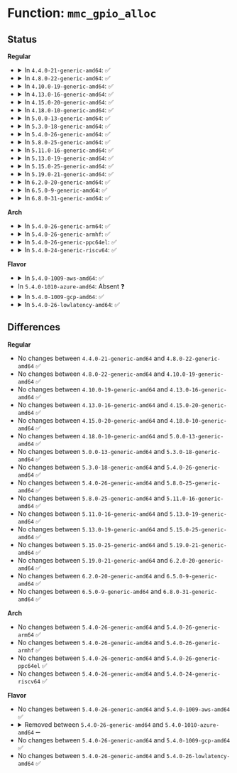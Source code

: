# Function: <code>mmc_gpio_alloc</code>

## Status
<b>Regular</b>
<ul>
<li>
<details>
<summary>In <code>4.4.0-21-generic-amd64</code>: ✅</summary>

```c
int mmc_gpio_alloc(struct mmc_host * host)
```

```json
{
  "name": "mmc_gpio_alloc",
  "collision_type": "Unique Global",
  "inline_type": "No",
  "funcs": [
    {
      "addr": 18446744071585976464,
      "name": "mmc_gpio_alloc",
      "external": true,
      "loc": "drivers/mmc/core/slot-gpio.c:44",
      "file": "drivers/mmc/core/slot-gpio.c",
      "inline": "seen, unknown",
      "caller_inline": [],
      "caller_func": [
        "drivers/mmc/core/host.c:mmc_alloc_host"
      ]
    }
  ],
  "symbols": [
    {
      "addr": 18446744071585976464,
      "name": "mmc_gpio_alloc",
      "section": ".text",
      "bind": "STB_GLOBAL",
      "size": 195
    }
  ]
}
```
</details>
</li>
<li>
<details>
<summary>In <code>4.8.0-22-generic-amd64</code>: ✅</summary>

```c
int mmc_gpio_alloc(struct mmc_host * host)
```

```json
{
  "name": "mmc_gpio_alloc",
  "collision_type": "Unique Global",
  "inline_type": "No",
  "funcs": [
    {
      "addr": 18446744071586381792,
      "name": "mmc_gpio_alloc",
      "external": true,
      "loc": "drivers/mmc/core/slot-gpio.c:44",
      "file": "drivers/mmc/core/slot-gpio.c",
      "inline": "seen, unknown",
      "caller_inline": [],
      "caller_func": [
        "drivers/mmc/core/host.c:mmc_alloc_host"
      ]
    }
  ],
  "symbols": [
    {
      "addr": 18446744071586381792,
      "name": "mmc_gpio_alloc",
      "section": ".text",
      "bind": "STB_GLOBAL",
      "size": 195
    }
  ]
}
```
</details>
</li>
<li>
<details>
<summary>In <code>4.10.0-19-generic-amd64</code>: ✅</summary>

```c
int mmc_gpio_alloc(struct mmc_host * host)
```

```json
{
  "name": "mmc_gpio_alloc",
  "collision_type": "Unique Global",
  "inline_type": "No",
  "funcs": [
    {
      "addr": 18446744071586590688,
      "name": "mmc_gpio_alloc",
      "external": true,
      "loc": "drivers/mmc/core/slot-gpio.c:44",
      "file": "drivers/mmc/core/slot-gpio.c",
      "inline": "seen, unknown",
      "caller_inline": [],
      "caller_func": [
        "drivers/mmc/core/host.c:mmc_alloc_host"
      ]
    }
  ],
  "symbols": [
    {
      "addr": 18446744071586590688,
      "name": "mmc_gpio_alloc",
      "section": ".text",
      "bind": "STB_GLOBAL",
      "size": 195
    }
  ]
}
```
</details>
</li>
<li>
<details>
<summary>In <code>4.13.0-16-generic-amd64</code>: ✅</summary>

```c
int mmc_gpio_alloc(struct mmc_host * host)
```

```json
{
  "name": "mmc_gpio_alloc",
  "collision_type": "Unique Global",
  "inline_type": "No",
  "funcs": [
    {
      "addr": 18446744071586715136,
      "name": "mmc_gpio_alloc",
      "external": true,
      "loc": "drivers/mmc/core/slot-gpio.c:44",
      "file": "drivers/mmc/core/slot-gpio.c",
      "inline": "seen, unknown",
      "caller_inline": [],
      "caller_func": [
        "drivers/mmc/core/host.c:mmc_alloc_host"
      ]
    }
  ],
  "symbols": [
    {
      "addr": 18446744071586715136,
      "name": "mmc_gpio_alloc",
      "section": ".text",
      "bind": "STB_GLOBAL",
      "size": 198
    }
  ]
}
```
</details>
</li>
<li>
<details>
<summary>In <code>4.15.0-20-generic-amd64</code>: ✅</summary>

```c
int mmc_gpio_alloc(struct mmc_host * host)
```

```json
{
  "name": "mmc_gpio_alloc",
  "collision_type": "Unique Global",
  "inline_type": "No",
  "funcs": [
    {
      "addr": 18446744071587199968,
      "name": "mmc_gpio_alloc",
      "external": true,
      "loc": "drivers/mmc/core/slot-gpio.c:44",
      "file": "drivers/mmc/core/slot-gpio.c",
      "inline": "seen, unknown",
      "caller_inline": [],
      "caller_func": [
        "drivers/mmc/core/host.c:mmc_alloc_host"
      ]
    }
  ],
  "symbols": [
    {
      "addr": 18446744071587199968,
      "name": "mmc_gpio_alloc",
      "section": ".text",
      "bind": "STB_GLOBAL",
      "size": 198
    }
  ]
}
```
</details>
</li>
<li>
<details>
<summary>In <code>4.18.0-10-generic-amd64</code>: ✅</summary>

```c
int mmc_gpio_alloc(struct mmc_host * host)
```

```json
{
  "name": "mmc_gpio_alloc",
  "collision_type": "Unique Global",
  "inline_type": "No",
  "funcs": [
    {
      "addr": 18446744071587500448,
      "name": "mmc_gpio_alloc",
      "external": true,
      "loc": "drivers/mmc/core/slot-gpio.c:46",
      "file": "drivers/mmc/core/slot-gpio.c",
      "inline": "seen, unknown",
      "caller_inline": [],
      "caller_func": [
        "drivers/mmc/core/host.c:mmc_alloc_host",
        "drivers/mmc/core/host.c:mmc_alloc_host"
      ]
    }
  ],
  "symbols": [
    {
      "addr": 18446744071587500448,
      "name": "mmc_gpio_alloc",
      "section": ".text",
      "bind": "STB_GLOBAL",
      "size": 194
    }
  ]
}
```
</details>
</li>
<li>
<details>
<summary>In <code>5.0.0-13-generic-amd64</code>: ✅</summary>

```c
int mmc_gpio_alloc(struct mmc_host * host)
```

```json
{
  "name": "mmc_gpio_alloc",
  "collision_type": "Unique Global",
  "inline_type": "No",
  "funcs": [
    {
      "addr": 18446744071587680400,
      "name": "mmc_gpio_alloc",
      "external": true,
      "loc": "drivers/mmc/core/slot-gpio.c:45",
      "file": "drivers/mmc/core/slot-gpio.c",
      "inline": "seen, unknown",
      "caller_inline": [],
      "caller_func": [
        "drivers/mmc/core/host.c:mmc_alloc_host",
        "drivers/mmc/core/host.c:mmc_alloc_host"
      ]
    }
  ],
  "symbols": [
    {
      "addr": 18446744071587680400,
      "name": "mmc_gpio_alloc",
      "section": ".text",
      "bind": "STB_GLOBAL",
      "size": 175
    }
  ]
}
```
</details>
</li>
<li>
<details>
<summary>In <code>5.3.0-18-generic-amd64</code>: ✅</summary>

```c
int mmc_gpio_alloc(struct mmc_host * host)
```

```json
{
  "name": "mmc_gpio_alloc",
  "collision_type": "Unique Global",
  "inline_type": "No",
  "funcs": [
    {
      "addr": 18446744071587958560,
      "name": "mmc_gpio_alloc",
      "external": true,
      "loc": "drivers/mmc/core/slot-gpio.c:41",
      "file": "drivers/mmc/core/slot-gpio.c",
      "inline": "seen, unknown",
      "caller_inline": [],
      "caller_func": [
        "drivers/mmc/core/host.c:mmc_alloc_host",
        "drivers/mmc/core/host.c:mmc_alloc_host"
      ]
    }
  ],
  "symbols": [
    {
      "addr": 18446744071587958560,
      "name": "mmc_gpio_alloc",
      "section": ".text",
      "bind": "STB_GLOBAL",
      "size": 166
    }
  ]
}
```
</details>
</li>
<li>
<details>
<summary>In <code>5.4.0-26-generic-amd64</code>: ✅</summary>

```c
int mmc_gpio_alloc(struct mmc_host * host)
```

```json
{
  "name": "mmc_gpio_alloc",
  "collision_type": "Unique Global",
  "inline_type": "No",
  "funcs": [
    {
      "addr": 18446744071588164576,
      "name": "mmc_gpio_alloc",
      "external": true,
      "loc": "drivers/mmc/core/slot-gpio.c:41",
      "file": "drivers/mmc/core/slot-gpio.c",
      "inline": "seen, unknown",
      "caller_inline": [],
      "caller_func": [
        "drivers/mmc/core/host.c:mmc_alloc_host",
        "drivers/mmc/core/host.c:mmc_alloc_host"
      ]
    }
  ],
  "symbols": [
    {
      "addr": 18446744071588164576,
      "name": "mmc_gpio_alloc",
      "section": ".text",
      "bind": "STB_GLOBAL",
      "size": 166
    }
  ]
}
```
</details>
</li>
<li>
<details>
<summary>In <code>5.8.0-25-generic-amd64</code>: ✅</summary>

```c
int mmc_gpio_alloc(struct mmc_host * host)
```

```json
{
  "name": "mmc_gpio_alloc",
  "collision_type": "Unique Global",
  "inline_type": "No",
  "funcs": [
    {
      "addr": 18446744071589029056,
      "name": "mmc_gpio_alloc",
      "external": true,
      "loc": "drivers/mmc/core/slot-gpio.c:40",
      "file": "drivers/mmc/core/slot-gpio.c",
      "inline": "seen, unknown",
      "caller_inline": [],
      "caller_func": [
        "drivers/mmc/core/host.c:mmc_alloc_host",
        "drivers/mmc/core/host.c:mmc_alloc_host"
      ]
    }
  ],
  "symbols": [
    {
      "addr": 18446744071589029056,
      "name": "mmc_gpio_alloc",
      "section": ".text",
      "bind": "STB_GLOBAL",
      "size": 166
    }
  ]
}
```
</details>
</li>
<li>
<details>
<summary>In <code>5.11.0-16-generic-amd64</code>: ✅</summary>

```c
int mmc_gpio_alloc(struct mmc_host * host)
```

```json
{
  "name": "mmc_gpio_alloc",
  "collision_type": "Unique Global",
  "inline_type": "No",
  "funcs": [
    {
      "addr": 18446744071589038592,
      "name": "mmc_gpio_alloc",
      "external": true,
      "loc": "drivers/mmc/core/slot-gpio.c:40",
      "file": "drivers/mmc/core/slot-gpio.c",
      "inline": "seen, unknown",
      "caller_inline": [],
      "caller_func": [
        "drivers/mmc/core/host.c:mmc_alloc_host",
        "drivers/mmc/core/host.c:mmc_alloc_host"
      ]
    }
  ],
  "symbols": [
    {
      "addr": 18446744071589038592,
      "name": "mmc_gpio_alloc",
      "section": ".text",
      "bind": "STB_GLOBAL",
      "size": 166
    }
  ]
}
```
</details>
</li>
<li>
<details>
<summary>In <code>5.13.0-19-generic-amd64</code>: ✅</summary>

```c
int mmc_gpio_alloc(struct mmc_host * host)
```

```json
{
  "name": "mmc_gpio_alloc",
  "collision_type": "Unique Global",
  "inline_type": "No",
  "funcs": [
    {
      "addr": 18446744071588925744,
      "name": "mmc_gpio_alloc",
      "external": true,
      "loc": "drivers/mmc/core/slot-gpio.c:40",
      "file": "drivers/mmc/core/slot-gpio.c",
      "inline": "seen, unknown",
      "caller_inline": [],
      "caller_func": [
        "drivers/mmc/core/host.c:mmc_alloc_host",
        "drivers/mmc/core/host.c:mmc_alloc_host"
      ]
    }
  ],
  "symbols": [
    {
      "addr": 18446744071588925744,
      "name": "mmc_gpio_alloc",
      "section": ".text",
      "bind": "STB_GLOBAL",
      "size": 166
    }
  ]
}
```
</details>
</li>
<li>
<details>
<summary>In <code>5.15.0-25-generic-amd64</code>: ✅</summary>

```c
int mmc_gpio_alloc(struct mmc_host * host)
```

```json
{
  "name": "mmc_gpio_alloc",
  "collision_type": "Unique Global",
  "inline_type": "No",
  "funcs": [
    {
      "addr": 18446744071589632848,
      "name": "mmc_gpio_alloc",
      "external": true,
      "loc": "drivers/mmc/core/slot-gpio.c:40",
      "file": "drivers/mmc/core/slot-gpio.c",
      "inline": "seen, unknown",
      "caller_inline": [],
      "caller_func": [
        "drivers/mmc/core/host.c:mmc_alloc_host",
        "drivers/mmc/core/host.c:mmc_alloc_host"
      ]
    }
  ],
  "symbols": [
    {
      "addr": 18446744071589632848,
      "name": "mmc_gpio_alloc",
      "section": ".text",
      "bind": "STB_GLOBAL",
      "size": 166
    }
  ]
}
```
</details>
</li>
<li>
<details>
<summary>In <code>5.19.0-21-generic-amd64</code>: ✅</summary>

```c
int mmc_gpio_alloc(struct mmc_host * host)
```

```json
{
  "name": "mmc_gpio_alloc",
  "collision_type": "Unique Global",
  "inline_type": "No",
  "funcs": [
    {
      "addr": 18446744071591132992,
      "name": "mmc_gpio_alloc",
      "external": true,
      "loc": "drivers/mmc/core/slot-gpio.c:40",
      "file": "drivers/mmc/core/slot-gpio.c",
      "inline": "seen, unknown",
      "caller_inline": [],
      "caller_func": [
        "drivers/mmc/core/host.c:mmc_alloc_host",
        "drivers/mmc/core/host.c:mmc_alloc_host"
      ]
    }
  ],
  "symbols": [
    {
      "addr": 18446744071591132992,
      "name": "mmc_gpio_alloc",
      "section": ".text",
      "bind": "STB_GLOBAL",
      "size": 176
    }
  ]
}
```
</details>
</li>
<li>
<details>
<summary>In <code>6.2.0-20-generic-amd64</code>: ✅</summary>

```c
int mmc_gpio_alloc(struct mmc_host * host)
```

```json
{
  "name": "mmc_gpio_alloc",
  "collision_type": "Unique Global",
  "inline_type": "No",
  "funcs": [
    {
      "addr": 18446744071592856592,
      "name": "mmc_gpio_alloc",
      "external": true,
      "loc": "drivers/mmc/core/slot-gpio.c:40",
      "file": "drivers/mmc/core/slot-gpio.c",
      "inline": "seen, unknown",
      "caller_inline": [],
      "caller_func": [
        "drivers/mmc/core/host.c:mmc_alloc_host",
        "drivers/mmc/core/host.c:mmc_alloc_host"
      ]
    }
  ],
  "symbols": [
    {
      "addr": 18446744071592856592,
      "name": "mmc_gpio_alloc",
      "section": ".text",
      "bind": "STB_GLOBAL",
      "size": 176
    }
  ]
}
```
</details>
</li>
<li>
<details>
<summary>In <code>6.5.0-9-generic-amd64</code>: ✅</summary>

```c
int mmc_gpio_alloc(struct mmc_host * host)
```

```json
{
  "name": "mmc_gpio_alloc",
  "collision_type": "Unique Global",
  "inline_type": "No",
  "funcs": [
    {
      "addr": 18446744071593293536,
      "name": "mmc_gpio_alloc",
      "external": true,
      "loc": "drivers/mmc/core/slot-gpio.c:41",
      "file": "drivers/mmc/core/slot-gpio.c",
      "inline": "seen, unknown",
      "caller_inline": [],
      "caller_func": [
        "drivers/mmc/core/host.c:mmc_alloc_host",
        "drivers/mmc/core/host.c:mmc_alloc_host"
      ]
    }
  ],
  "symbols": [
    {
      "addr": 18446744071593293536,
      "name": "mmc_gpio_alloc",
      "section": ".text",
      "bind": "STB_GLOBAL",
      "size": 183
    }
  ]
}
```
</details>
</li>
<li>
<details>
<summary>In <code>6.8.0-31-generic-amd64</code>: ✅</summary>

```c
int mmc_gpio_alloc(struct mmc_host * host)
```

```json
{
  "name": "mmc_gpio_alloc",
  "collision_type": "Unique Global",
  "inline_type": "No",
  "funcs": [
    {
      "addr": 18446744071594049600,
      "name": "mmc_gpio_alloc",
      "external": true,
      "loc": "drivers/mmc/core/slot-gpio.c:41",
      "file": "drivers/mmc/core/slot-gpio.c",
      "inline": "seen, unknown",
      "caller_inline": [],
      "caller_func": [
        "drivers/mmc/core/host.c:mmc_alloc_host",
        "drivers/mmc/core/host.c:mmc_alloc_host"
      ]
    }
  ],
  "symbols": [
    {
      "addr": 18446744071594049600,
      "name": "mmc_gpio_alloc",
      "section": ".text",
      "bind": "STB_GLOBAL",
      "size": 183
    }
  ]
}
```
</details>
</li>
</ul>
<b>Arch</b>
<ul>
<li>
<details>
<summary>In <code>5.4.0-26-generic-arm64</code>: ✅</summary>

```c
int mmc_gpio_alloc(struct mmc_host * host)
```

```json
{
  "name": "mmc_gpio_alloc",
  "collision_type": "Unique Global",
  "inline_type": "No",
  "funcs": [
    {
      "addr": 18446603336501419312,
      "name": "mmc_gpio_alloc",
      "external": true,
      "loc": "drivers/mmc/core/slot-gpio.c:41",
      "file": "drivers/mmc/core/slot-gpio.c",
      "inline": "seen, unknown",
      "caller_inline": [],
      "caller_func": [
        "drivers/mmc/core/host.c:mmc_alloc_host",
        "drivers/mmc/core/host.c:mmc_alloc_host"
      ]
    }
  ],
  "symbols": [
    {
      "addr": 18446603336501419312,
      "name": "mmc_gpio_alloc",
      "section": ".text",
      "bind": "STB_GLOBAL",
      "size": 172
    }
  ]
}
```
</details>
</li>
<li>
<details>
<summary>In <code>5.4.0-26-generic-armhf</code>: ✅</summary>

```c
int mmc_gpio_alloc(struct mmc_host * host)
```

```json
{
  "name": "mmc_gpio_alloc",
  "collision_type": "Unique Global",
  "inline_type": "No",
  "funcs": [
    {
      "addr": 3233907384,
      "name": "mmc_gpio_alloc",
      "external": true,
      "loc": "drivers/mmc/core/slot-gpio.c:41",
      "file": "drivers/mmc/core/slot-gpio.c",
      "inline": "seen, unknown",
      "caller_inline": [],
      "caller_func": [
        "drivers/mmc/core/host.c:mmc_alloc_host"
      ]
    }
  ],
  "symbols": [
    {
      "addr": 3233907384,
      "name": "mmc_gpio_alloc",
      "section": ".text",
      "bind": "STB_GLOBAL",
      "size": 172
    }
  ]
}
```
</details>
</li>
<li>
<details>
<summary>In <code>5.4.0-26-generic-ppc64el</code>: ✅</summary>

```c
int mmc_gpio_alloc(struct mmc_host * host)
```

```json
{
  "name": "mmc_gpio_alloc",
  "collision_type": "Unique Global",
  "inline_type": "No",
  "funcs": [
    {
      "addr": 13835058055294989536,
      "name": "mmc_gpio_alloc",
      "external": true,
      "loc": "drivers/mmc/core/slot-gpio.c:41",
      "file": "drivers/mmc/core/slot-gpio.c",
      "inline": "seen, unknown",
      "caller_inline": [],
      "caller_func": [
        "drivers/mmc/core/host.c:mmc_alloc_host",
        "drivers/mmc/core/host.c:mmc_alloc_host"
      ]
    }
  ],
  "symbols": [
    {
      "addr": 13835058055294989536,
      "name": "mmc_gpio_alloc",
      "section": ".text",
      "bind": "STB_GLOBAL",
      "size": 228
    }
  ]
}
```
</details>
</li>
<li>
<details>
<summary>In <code>5.4.0-24-generic-riscv64</code>: ✅</summary>

```c
int mmc_gpio_alloc(struct mmc_host * host)
```

```json
{
  "name": "mmc_gpio_alloc",
  "collision_type": "Unique Global",
  "inline_type": "No",
  "funcs": [
    {
      "addr": 18446743936278023464,
      "name": "mmc_gpio_alloc",
      "external": true,
      "loc": "drivers/mmc/core/slot-gpio.c:41",
      "file": "drivers/mmc/core/slot-gpio.c",
      "inline": "seen, unknown",
      "caller_inline": [],
      "caller_func": [
        "drivers/mmc/core/host.c:mmc_alloc_host",
        "drivers/mmc/core/host.c:mmc_alloc_host"
      ]
    }
  ],
  "symbols": [
    {
      "addr": 18446743936278023464,
      "name": "mmc_gpio_alloc",
      "section": ".text",
      "bind": "STB_GLOBAL",
      "size": 156
    }
  ]
}
```
</details>
</li>
</ul>
<b>Flavor</b>
<ul>
<li>
<details>
<summary>In <code>5.4.0-1009-aws-amd64</code>: ✅</summary>

```c
int mmc_gpio_alloc(struct mmc_host * host)
```

```json
{
  "name": "mmc_gpio_alloc",
  "collision_type": "Unique Global",
  "inline_type": "No",
  "funcs": [
    {
      "addr": 18446744071587786144,
      "name": "mmc_gpio_alloc",
      "external": true,
      "loc": "drivers/mmc/core/slot-gpio.c:41",
      "file": "drivers/mmc/core/slot-gpio.c",
      "inline": "seen, unknown",
      "caller_inline": [],
      "caller_func": [
        "drivers/mmc/core/host.c:mmc_alloc_host",
        "drivers/mmc/core/host.c:mmc_alloc_host"
      ]
    }
  ],
  "symbols": [
    {
      "addr": 18446744071587786144,
      "name": "mmc_gpio_alloc",
      "section": ".text",
      "bind": "STB_GLOBAL",
      "size": 166
    }
  ]
}
```
</details>
</li>
<li>
In <code>5.4.0-1010-azure-amd64</code>: Absent ❓
</li>
<li>
<details>
<summary>In <code>5.4.0-1009-gcp-amd64</code>: ✅</summary>

```c
int mmc_gpio_alloc(struct mmc_host * host)
```

```json
{
  "name": "mmc_gpio_alloc",
  "collision_type": "Unique Global",
  "inline_type": "No",
  "funcs": [
    {
      "addr": 18446744071588119104,
      "name": "mmc_gpio_alloc",
      "external": true,
      "loc": "drivers/mmc/core/slot-gpio.c:41",
      "file": "drivers/mmc/core/slot-gpio.c",
      "inline": "seen, unknown",
      "caller_inline": [],
      "caller_func": [
        "drivers/mmc/core/host.c:mmc_alloc_host",
        "drivers/mmc/core/host.c:mmc_alloc_host"
      ]
    }
  ],
  "symbols": [
    {
      "addr": 18446744071588119104,
      "name": "mmc_gpio_alloc",
      "section": ".text",
      "bind": "STB_GLOBAL",
      "size": 166
    }
  ]
}
```
</details>
</li>
<li>
<details>
<summary>In <code>5.4.0-26-lowlatency-amd64</code>: ✅</summary>

```c
int mmc_gpio_alloc(struct mmc_host * host)
```

```json
{
  "name": "mmc_gpio_alloc",
  "collision_type": "Unique Global",
  "inline_type": "No",
  "funcs": [
    {
      "addr": 18446744071588236640,
      "name": "mmc_gpio_alloc",
      "external": true,
      "loc": "drivers/mmc/core/slot-gpio.c:41",
      "file": "drivers/mmc/core/slot-gpio.c",
      "inline": "seen, unknown",
      "caller_inline": [],
      "caller_func": [
        "drivers/mmc/core/host.c:mmc_alloc_host",
        "drivers/mmc/core/host.c:mmc_alloc_host"
      ]
    }
  ],
  "symbols": [
    {
      "addr": 18446744071588236640,
      "name": "mmc_gpio_alloc",
      "section": ".text",
      "bind": "STB_GLOBAL",
      "size": 166
    }
  ]
}
```
</details>
</li>
</ul>

## Differences
<b>Regular</b>
<ul>
<li>
No changes between <code>4.4.0-21-generic-amd64</code> and <code>4.8.0-22-generic-amd64</code> ✅
</li>
<li>
No changes between <code>4.8.0-22-generic-amd64</code> and <code>4.10.0-19-generic-amd64</code> ✅
</li>
<li>
No changes between <code>4.10.0-19-generic-amd64</code> and <code>4.13.0-16-generic-amd64</code> ✅
</li>
<li>
No changes between <code>4.13.0-16-generic-amd64</code> and <code>4.15.0-20-generic-amd64</code> ✅
</li>
<li>
No changes between <code>4.15.0-20-generic-amd64</code> and <code>4.18.0-10-generic-amd64</code> ✅
</li>
<li>
No changes between <code>4.18.0-10-generic-amd64</code> and <code>5.0.0-13-generic-amd64</code> ✅
</li>
<li>
No changes between <code>5.0.0-13-generic-amd64</code> and <code>5.3.0-18-generic-amd64</code> ✅
</li>
<li>
No changes between <code>5.3.0-18-generic-amd64</code> and <code>5.4.0-26-generic-amd64</code> ✅
</li>
<li>
No changes between <code>5.4.0-26-generic-amd64</code> and <code>5.8.0-25-generic-amd64</code> ✅
</li>
<li>
No changes between <code>5.8.0-25-generic-amd64</code> and <code>5.11.0-16-generic-amd64</code> ✅
</li>
<li>
No changes between <code>5.11.0-16-generic-amd64</code> and <code>5.13.0-19-generic-amd64</code> ✅
</li>
<li>
No changes between <code>5.13.0-19-generic-amd64</code> and <code>5.15.0-25-generic-amd64</code> ✅
</li>
<li>
No changes between <code>5.15.0-25-generic-amd64</code> and <code>5.19.0-21-generic-amd64</code> ✅
</li>
<li>
No changes between <code>5.19.0-21-generic-amd64</code> and <code>6.2.0-20-generic-amd64</code> ✅
</li>
<li>
No changes between <code>6.2.0-20-generic-amd64</code> and <code>6.5.0-9-generic-amd64</code> ✅
</li>
<li>
No changes between <code>6.5.0-9-generic-amd64</code> and <code>6.8.0-31-generic-amd64</code> ✅
</li>
</ul>
<b>Arch</b>
<ul>
<li>
No changes between <code>5.4.0-26-generic-amd64</code> and <code>5.4.0-26-generic-arm64</code> ✅
</li>
<li>
No changes between <code>5.4.0-26-generic-amd64</code> and <code>5.4.0-26-generic-armhf</code> ✅
</li>
<li>
No changes between <code>5.4.0-26-generic-amd64</code> and <code>5.4.0-26-generic-ppc64el</code> ✅
</li>
<li>
No changes between <code>5.4.0-26-generic-amd64</code> and <code>5.4.0-24-generic-riscv64</code> ✅
</li>
</ul>
<b>Flavor</b>
<ul>
<li>
No changes between <code>5.4.0-26-generic-amd64</code> and <code>5.4.0-1009-aws-amd64</code> ✅
</li>
<li>
<details>
<summary>Removed between <code>5.4.0-26-generic-amd64</code> and <code>5.4.0-1010-azure-amd64</code> ➖</summary>

```c
int mmc_gpio_alloc(struct mmc_host * host)
```
</details>
</li>
<li>
No changes between <code>5.4.0-26-generic-amd64</code> and <code>5.4.0-1009-gcp-amd64</code> ✅
</li>
<li>
No changes between <code>5.4.0-26-generic-amd64</code> and <code>5.4.0-26-lowlatency-amd64</code> ✅
</li>
</ul>
